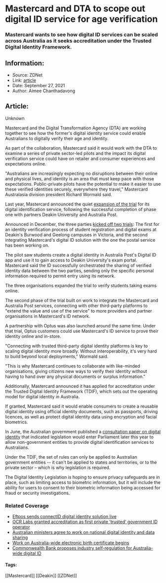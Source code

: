 # Mastercard and DTA to scope out digital ID service for age verification
### Mastercard wants to see how digital ID services can be scaled across Australia as it seeks accreditation under the Trusted Digital Identity Framework.

## Information:
+ Source: ZDNet
+ Link: [article](https://www.zdnet.com/article/mastercard-and-dta-to-scope-out-digital-id-service-for-age-verification/)
+ Date: September 27, 2021
+ Author: Aimee Chanthadavong


## Article:
Unknown

Mastercard and the Digital Transformation Agency (DTA) are working together to see how the former's digital identity service could enable Australians to digitally verify their age and identity.

As part of the collaboration, Mastercard said it would work with the DTA to examine a series of private sector-led pilots and the impact its digital verification service could have on retailer and consumer experiences and expectations online.

"Australians are increasingly expecting no disruptions between their online and physical lives, and identity is an area that must keep pace with those expectations. Public-private pilots have the potential to make it easier to use these verified identities securely, everywhere they travel," Mastercard Australasia division president Richard Wormald said.

Last year, Mastercard announced the quiet [expansion of the trial](https://www.zdnet.com/article/mastercard-expands-digital-id-trial-with-deakin-and-australia-post/) for its digital identification service, following the successful completion of phase one with partners Deakin University and Australia Post.

Announced in December, the three parties [kicked off two trials](https://www.zdnet.com/article/mastercard-joins-aussie-digital-id-market-with-deakin-and-australia-post-partnerships/): The first for an identity verification process of student registration and digital exams at Deakin's Burwood and Geelong campuses in Victoria, and the second integrating Mastercard's digital ID solution with the one the postal service has been working on.

The pilot saw students create a digital identity in Australia Post's Digital ID app and use it to gain access to Deakin University's exam portal. Mastercard said the ID successfully orchestrated the sharing of verified identity data between the two parties, sending only the specific personal information required to permit entry using its network.

The three organisations expanded the trial to verify students taking exams online.






The second phase of the trial built on work to integrate the Mastercard and Australia Post services, connecting with other third-party platforms to "extend the value and use of the service" to more providers and partner organisations in Mastercard's ID network.

A partnership with Optus was also launched around the same time. Under that trial, Optus customers could use Mastercard's ID service to prove their identity online and in-store. 

"Connecting with trusted third-party digital identity platforms is key to scaling digital identity more broadly. Without interoperability, it's very hard to build beyond local deployments," Wormald said.

"This is why Mastercard continues to collaborate with like-minded organisations, giving citizens new ways to verify their identity without having to hand over any physical documents or surplus information."

Additionally, Mastercard announced it has applied for accreditation under the Trusted Digital Identity Framework (TDIF), which sets out the operating model for digital identity in Australia. 

If granted, Mastercard said it would enable consumers to create a reusable digital identity using official identity documents, such as passports, driving licences, as well as protect digital identity data using encryption and facial biometrics.

In June, the Australian government published a [consultation paper on digital identity](https://www.zdnet.com/article/australia-to-open-digital-id-system-to-private-sector-with-consultation-on-new-legislation/) that indicated legislation would enter Parliament later this year to allow non-government entities to provide digital identification services to Australians.

Under the TDIF, the set of rules can only be applied to Australian government entities -- it can't be applied to states and territories, or to the private sector – which is why legislation is required.

The Digital Identity Legislation is hoping to ensure privacy safeguards are in place, such as limiting access to biometric information, but it will include the ability for users to consent to their biometric information being accessed for fraud or security investigations.

### Related Coverage

* [Eftpos sends connectID digital identity solution live](https://www.zdnet.com/article/eftpos-sends-connectid-digital-identity-solution-live/)
* [OCR Labs granted accreditation as first private 'trusted' government ID operator](https://www.zdnet.com/article/ocr-labs-granted-accreditation-as-first-private-trusted-government-id-operator/)
* [Australian ministers agree to work on national digital identity and data sharing](https://www.zdnet.com/article/australian-ministers-agree-to-work-on-national-digital-identity-and-data-sharing/)
* [Work on Australia-wide electronic birth certificate begins](https://www.zdnet.com/article/work-on-australia-wide-electronic-birth-certificate-begins/)
* [Commonwealth Bank proposes industry self-regulation for Australia-wide digital ID](https://www.zdnet.com/article/commonwealth-bank-proposes-industry-self-regulation-for-australia-wide-digital-id/)





#### Tags:
[[Mastercard]] [[Deakin]] [[ZDNet]]
